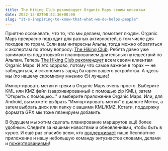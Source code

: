 ```yaml
---
title: The Hiking Club рекомендует Organic Maps своим клиентам
date: 2022-12-02T08:42:36+00:00
slug: "it-s-inspiring-to-know-that-what-we-do-helps-people"
---
```


Приятно осознавать, что то, что мы делаем, помогает людям. Organic Maps прекрасно подходит для разных активностей, в том числе для походов по горам. Если вам интересны Альпы, тогда можно обратиться к экспертам по этому вопросу: [The Hiking Club](https://www.thehiking.club/). Ребята давно уже занимаются подготовкой и планированием длительных путешествий по Альпам. Теперь [The Hiking Club рекомендует](https://www.thehiking.club/blog/the-hiking-club-partners-with-organic-maps) всем своим клиентам Organic Maps. И это здорово, потому что самое важное в горах — не заблудиться, и сэкономить заряд батареи вашего устройства. А здесь мы (по нашему скромному мнению 😉) лучшие!

Импортировать метки и треки в Organic Maps очень просто. Выберите KML или KMZ файл (заархивированный с помощью zip KML), затем "Открыть с помощью..." и выберите приложение Organic Maps. Или, для Android, вы можете выбрать "Импортировать метки" в диалоге Меток, а затем выбрать диск или папку с вашими KML/KMZ. Кстати, поддержку формата GPX мы тоже планируем добавить.

В будущем мы хотим сделать планирование маршрутов ещё более удобным. Следите за нашими новостями и обновлениями, чтобы быть в курсе. И ещё раз спасибо всем, кто [поддерживает]((https://organicmaps.app/support-us/)) наше бесплатное приложение и нашу небольшую команду энтузиастов словами, делами и [пожертвованиями](https://organicmaps.app/donate/)!
